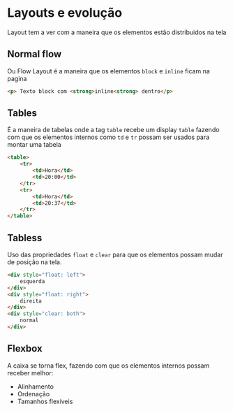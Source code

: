 # Layouts e evolução

Layout tem a ver com a maneira que os elementos estão distribuidos na tela

## Normal flow

Ou Flow Layout é a maneira que os elementos `block` e `inline` ficam na pagina

```html
<p> Texto block com <strong>inline<strong> dentro</p>
```

## Tables

É a maneira de tabelas onde a tag `table` recebe um display `table` fazendo com que os elementos internos como `td` e `tr` possam ser usados para montar uma tabela

```html
<table>
    <tr>
        <td>Hora</td>
        <td>20:00</td>
    </tr>
    <tr>
        <td>Hora</td>
        <td>20:37</td>
    </tr>
</table>
```

## Tabless

Uso das propriedades `float` e `clear` para que os elementos possam mudar de posição na tela.

```html
<div style="float: left">
    esquerda
</div>
<div style="float: right">
    direita
</div>
<div style="clear: both">
    normal
</div>
```

## Flexbox

A caixa se torna flex, fazendo com que os elementos internos possam receber melhor:

- Alinhamento
- Ordenação
- Tamanhos flexíveis